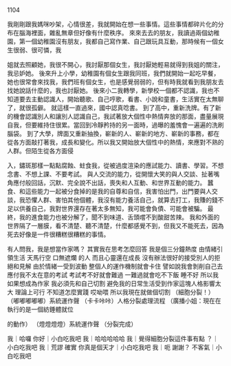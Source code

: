 1104


我剛剛跟我媽咪吵架，心情很差，我就開始在想一些事情。這些事情都碎片化的分布在腦海裡面，雜亂無章但好像有什麼秩序。
來來去去的朋友，我讀過兩個幼稚園，第一個幼稚園沒有朋友，我都自己寫作業、自己跟玩具互動，那時候有一個女生很弱、很可憐，我

姐就去照顧她，我很不開心，我討厭那個女生，我討厭她輕易就得到我姐的關注，我忌妒她。
後來升上小學，幼稚園有個女生跟我同班，我們就開始一起吃早餐，她也很常會來找我，我們班有個女生，也是感覺弱弱的，但有時我就看到我朋友去找她說話什麼的，我也討厭她。
後來小二我轉學，新學校一個都不認識，我也不知道要去主動認識人，開始聽歌、自己哼歌，看書、小說和童書，生活實在太無聊了，就很孤僻。
就這樣一直過來，國中認真唸書。
到了高中，重新洗牌。有了新的機會認識別人和讓別人認識自己，我試著放大個性中熱情奔放的那面，盡量展現自我，但要維持住很累。當回到冷靜矜持的另一面時，過曝的羞愧會一遍遍的洗刷腦袋。
到了大學，牌面又重新抽換，嶄新的人、嶄新的地方、嶄新的事務，都在從各方面敲打著我，成長和變化。所以我又開始放大個性中的熱情，來應對不熟的人群。但陌生從各方面侵

入，鏽斑那樣一點點腐蝕、蛀食我，從被過度渲染的應試能力、讀書、學習。不想念書、不想上課、不要考試。
與人交流的能力，從開懷大笑的與人交談、扯著嘴角應付般回話，沉默、完全說不出話，喪失和人互動、和世界互動的能力。
蠶食、和這些能力一起被分食掉的是我的自尊和自信，我害怕出門，出門要與人交談，我恐懼人群、害怕其他個體，我沒有能力養活自己，就算去打工，我賺的錢不足以供養自己，我對世界還存在著太多無知，我可能會負債、可能會被騙。
最終，我的進食能力也被分解了，聞不到味道、舌頭嚐不到酸甜苦辣。
我和外面的世界隔了一層膜，看不清楚、聽不清楚，什麼都感覺不到，但我又不能死去，因為死去好像是一件很糟糕很糟糕的事情。

有人問我，我是想當作家嗎？
其實我在思考怎麼回答
我是個三分鐘熱度 由情緒引領生活  天馬行空
口無遮爛 的人
而且心靈還在成長 沒有辦法很好的接受別人的拒絕和見解
由於情緒一受到波動
整個人的運作機制就會卡住
譬如說我會剝削自己去應付我不太在意的考試
考試考不好就會難過
一難過就會吃不下飯
睡不好
所以我如果想成為作家 我必須先和自己切割
避免我的日常生活受到作家這塊人格影響太大
理論上可行 不知道怎麼實踐 哎呦喂
所以我現在就做個切割
（細胞分裂！）
（嘟嘟嘟嘟嘟）系統運作聲
（卡卡咔咔）人格分裂處理流程
（廣播小姐：現在在執行的是一個紡錘體就位

的動作）
（燈燈燈燈）系統運作聲
（分裂完成）

我｜哈囉
你好｜小白吃我吧
我｜哈哈哈哈哈
我｜覺得細胞分裂這件事有點
？｜小白吃我吧
我｜荒謬
確實 你真是個天才｜小白吃我吧
我｜呃 謝謝？
不客氣｜小白吃我吧

